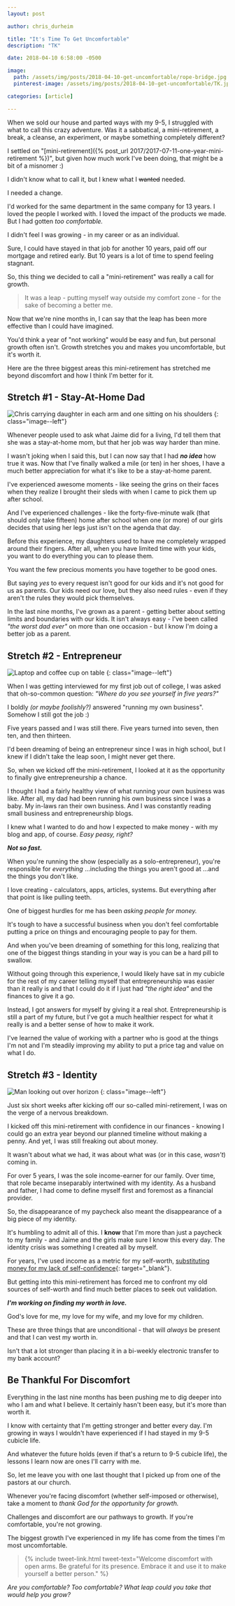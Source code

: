 ```yaml
---
layout: post

author: chris_durheim

title: "It's Time To Get Uncomfortable"
description: "TK"

date: 2018-04-10 6:58:00 -0500

image:
  path: /assets/img/posts/2018-04-10-get-uncomfortable/rope-bridge.jpg
  pinterest-image: /assets/img/posts/2018-04-10-get-uncomfortable/TK.jpg

categories: [article]

---
```


When we sold our house and parted ways with my 9-5, I struggled with what to call this crazy adventure. Was it a sabbatical, a mini-retirement, a break, a cleanse, an experiment, or maybe something completely different?

I settled on "[mini-retirement]({% post_url 2017/2017-07-11-one-year-mini-retirement %})", but given how much work I've been doing, that might be a bit of a misnomer :)

I didn't know what to call it, but I knew what I ~~wanted~~ needed.

I needed a change.

I'd worked for the same department in the same company for 13 years. I loved the people I worked with. I loved the impact of the products we made. But I had gotten _too comfortable._

I didn't feel I was growing - in my career or as an individual.

Sure, I could have stayed in that job for another 10 years, paid off our mortgage and retired early. But 10 years is a lot of time to spend feeling stagnant.

So, this thing we decided to call a "mini-retirement" was really a call for growth.

> It was a leap - putting myself way outside my comfort zone - for the sake of becoming a better me.

Now that we're nine months in, I can say that the leap has been more effective than I could have imagined.

You'd think a year of "not working" would be easy and fun, but personal growth often isn't. Growth stretches you and makes you uncomfortable, but it's worth it.

Here are the three biggest areas this mini-retirement has stretched me beyond discomfort and how I think I'm better for it.

## Stretch #1 - Stay-At-Home Dad

![Chris carrying daughter in each arm and one sitting on his shoulders]({{site.url}}/assets/img/posts/2018-04-10-get-uncomfortable/chris-and-girls.jpg)
{: class="image--left"}

Whenever people used to ask what Jaime did for a living, I'd tell them that she was a stay-at-home mom, but that her job was way harder than mine.

I wasn't joking when I said this, but I can now say that I had ___no idea___ how true it was. Now that I've finally walked a mile (or ten) in her shoes, I have a much better appreciation for what it's like to be a stay-at-home parent.

I've experienced awesome moments - like seeing the grins on their faces when they realize I brought their sleds with when I came to pick them up after school.

And I've experienced challenges - like the forty-five-minute walk (that should only take fifteen) home after school when one (or more) of our girls decides that using her legs just isn't on the agenda that day.

Before this experience, my daughters used to have me completely wrapped around their fingers. After all, when you have limited time with your kids, you want to do everything you can to please them.

You want the few precious moments you have together to be good ones.

But saying _yes_ to every request isn't good for our kids and it's not good for us as parents. Our kids need our love, but they also need rules - even if they aren't the rules they would pick themselves.

In the last nine months, I've grown as a parent - getting better about setting limits and boundaries with our kids. It isn't always easy - I've been called _"the worst dad ever"_ on more than one occasion - but I know I'm doing a better job as a parent.

## Stretch #2 - Entrepreneur

![Laptop and coffee cup on table]({{site.url}}/assets/img/posts/2018-04-10-get-uncomfortable/laptop.jpg)
{: class="image--left"}

When I was getting interviewed for my first job out of college, I was asked that oh-so-common question: _"Where do you see yourself in five years?"_

I boldly _(or maybe foolishly?)_ answered "running my own business". Somehow I still got the job :)

Five years passed and I was still there. Five years turned into seven, then ten, and then thirteen.

I'd been dreaming of being an entrepreneur since I was in high school, but I knew if I didn't take the leap soon, I might never get there.

So, when we kicked off the mini-retirement, I looked at it as the opportunity to finally give entrepreneurship a chance.

I thought I had a fairly healthy view of what running your own business was like. After all, my dad had been running his own business since I was a baby. My in-laws ran their own business. And I was constantly reading small business and entrepreneurship blogs.

I knew what I wanted to do and how I expected to make money - with my blog and app, of course. _Easy peasy, right?_

___Not so fast.___

When you're running the show (especially as a solo-entrepreneur), you're responsible for _everything_ ...including the things you aren't good at ...and the things you don't like.

I love creating - calculators, apps, articles, systems. But everything after that point is like pulling teeth.

One of biggest hurdles for me has been _asking people for money._

It's tough to have a successful business when you don't feel comfortable putting a price on things and encouraging people to pay for them.

And when you've been dreaming of something for this long, realizing that one of the biggest things standing in your way is you can be a hard pill to swallow.

Without going through this experience, I would likely have sat in my cubicle for the rest of my career telling myself that entrepreneurship was easier than it really is and that I could do it if I just had _"the right idea"_ and the finances to give it a go.

Instead, I got answers for myself by giving it a real shot. Entrepreneurship is still a part of my future, but I've got a much healthier respect for what it really is and a better sense of how to make it work.

I've learned the value of working with a partner who is good at the things I'm not and I'm steadily improving my ability to put a price tag and value on what I do.

## Stretch #3 - Identity

![Man looking out over horizon]({{site.url}}/assets/img/posts/2018-04-10-get-uncomfortable/looking-out.jpg)
{: class="image--left"}

Just six short weeks after kicking off our so-called mini-retirement, I was on the verge of a nervous breakdown.

I kicked off this mini-retirement with confidence in our finances - knowing I could go an extra year beyond our planned timeline without making a penny. And yet, I was still freaking out about money.

It wasn't about what we had, it was about what was (or in this case, _wasn't_) coming in.

For over 5 years, I was the sole income-earner for our family. Over time, that role became inseparably intertwined with my identity. As a husband and father, I had come to define myself first and foremost as a financial provider.

So, the disappearance of my paycheck also meant the disappearance of a big piece of my identity.

It's humbling to admit all of this. I __know__ that I'm more than just a paycheck to my family - and Jaime and the girls make sure I know this every day. The identity crisis was something I created all by myself.

For years, I've used income as a metric for my self-worth, [substituting money for my lack of self-confidence](http://www.mrmoneymustache.com/2018/03/09/money-and-confidence-are-interchangeable/){: target="_blank"}.

But getting into this mini-retirement has forced me to confront my old sources of self-worth and find much better places to seek out validation.

___I'm working on finding my worth in love.___

God's love for me, my love for my wife, and my love for my children.

These are three things that are unconditional - that will _always_ be present and that I can vest my worth in.

Isn't that a lot stronger than placing it in a bi-weekly electronic transfer to my bank account?

## Be Thankful For Discomfort

Everything in the last nine months has been pushing me to dig deeper into who I am and what I believe. It certainly hasn't been easy, but it's more than worth it.

I know with certainty that I'm getting stronger and better every day. I'm growing in ways I wouldn't have experienced if I had stayed in my 9-5 cubicle life.

And whatever the future holds (even if that's a return to 9-5 cubicle life), the lessons I learn now are ones I'll carry with me.

So, let me leave you with one last thought that I picked up from one of the pastors at our church.

Whenever you're facing discomfort (whether self-imposed or otherwise), take a moment to _thank God for the opportunity for growth._

Challenges and discomfort are our pathways to growth. If you're comfortable, you're not growing.

The biggest growth I've experienced in my life has come from the times I'm most uncomfortable.

> {% include tweet-link.html tweet-text="Welcome discomfort with open arms. Be grateful for its presence. Embrace it and use it to make yourself a better person." %}

_Are you comfortable? Too comfortable? What leap could you take that would help you grow?_
